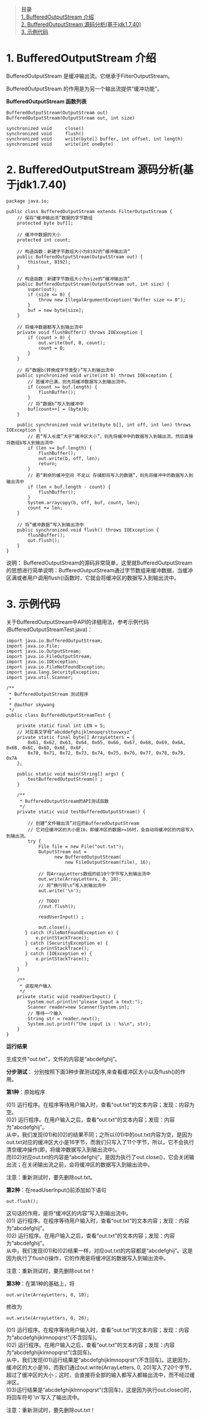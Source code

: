 
> **目录**  
[1. BufferedOutputStream 介绍](#anchor1)   
[2. BufferedOutputStream 源码分析(基于jdk1.7.40) ](#anchor2)   
[3. 示例代码](#anchor3)   





<a name="anchor1"></a>
# 1. BufferedOutputStream 介绍

BufferedOutputStream 是缓冲输出流。它继承于FilterOutputStream。

BufferedOutputStream 的作用是为另一个输出流提供“缓冲功能”。

**BufferedOutputStream 函数列表**

    BufferedOutputStream(OutputStream out)
    BufferedOutputStream(OutputStream out, int size)

    synchronized void     close()
    synchronized void     flush()
    synchronized void     write(byte[] buffer, int offset, int length)
    synchronized void     write(int oneByte)

 
<a name="anchor2"></a>
# 2. BufferedOutputStream 源码分析(基于jdk1.7.40) 

    package java.io;

    public class BufferedOutputStream extends FilterOutputStream {
        // 保存“缓冲输出流”数据的字节数组
        protected byte buf[];

        // 缓冲中数据的大小
        protected int count;

        // 构造函数：新建字节数组大小为8192的“缓冲输出流”
        public BufferedOutputStream(OutputStream out) {
            this(out, 8192);
        }

        // 构造函数：新建字节数组大小为size的“缓冲输出流”
        public BufferedOutputStream(OutputStream out, int size) {
            super(out);
            if (size <= 0) {
                throw new IllegalArgumentException("Buffer size <= 0");
            }
            buf = new byte[size];
        }

        // 将缓冲数据都写入到输出流中
        private void flushBuffer() throws IOException {
            if (count > 0) {
                out.write(buf, 0, count);
                count = 0;
            }
        }

        // 将“数据b(转换成字节类型)”写入到输出流中
        public synchronized void write(int b) throws IOException {
            // 若缓冲已满，则先将缓冲数据写入到输出流中。
            if (count >= buf.length) {
                flushBuffer();
            }
            // 将“数据b”写入到缓冲中
            buf[count++] = (byte)b;
        }

        public synchronized void write(byte b[], int off, int len) throws IOException {
            // 若“写入长度”大于“缓冲区大小”，则先将缓冲中的数据写入到输出流，然后直接将数组b写入到输出流中
            if (len >= buf.length) {
                flushBuffer();
                out.write(b, off, len);
                return;
            }
            // 若“剩余的缓冲空间 不足以 存储即将写入的数据”，则先将缓冲中的数据写入到输出流中
            if (len > buf.length - count) {
                flushBuffer();
            }
            System.arraycopy(b, off, buf, count, len);
            count += len;
        }

        // 将“缓冲数据”写入到输出流中
        public synchronized void flush() throws IOException {
            flushBuffer();
            out.flush();
        }
    }

说明： BufferedOutputStream的源码非常简单，这里就BufferedOutputStream的思想进行简单说明：BufferedOutputStream通过字节数组来缓冲数据，当缓冲区满或者用户调用flush()函数时，它就会将缓冲区的数据写入到输出流中。

 
<a name="anchor3"></a>
# 3. 示例代码

关于BufferedOutputStream中API的详细用法，参考示例代码(BufferedOutputStreamTest.java)：

    import java.io.BufferedOutputStream;
    import java.io.File;
    import java.io.OutputStream;
    import java.io.FileOutputStream;
    import java.io.IOException;
    import java.io.FileNotFoundException;
    import java.lang.SecurityException;
    import java.util.Scanner;

    /**
     * BufferedOutputStream 测试程序
     *
     * @author skywang
     */
    public class BufferedOutputStreamTest {

        private static final int LEN = 5;
        // 对应英文字母“abcddefghijklmnopqrsttuvwxyz”
        private static final byte[] ArrayLetters = {
            0x61, 0x62, 0x63, 0x64, 0x65, 0x66, 0x67, 0x68, 0x69, 0x6A, 0x6B, 0x6C, 0x6D, 0x6E, 0x6F,
            0x70, 0x71, 0x72, 0x73, 0x74, 0x75, 0x76, 0x77, 0x78, 0x79, 0x7A
        };

        public static void main(String[] args) {
            testBufferedOutputStream() ;
        }

        /**
         * BufferedOutputStream的API测试函数
         */
        private static void testBufferedOutputStream() {

            // 创建“文件输出流”对应的BufferedOutputStream
            // 它对应缓冲区的大小是16，即缓冲区的数据>=16时，会自动将缓冲区的内容写入到输出流。
            try {
                File file = new File("out.txt");
                OutputStream out =
                      new BufferedOutputStream(
                          new FileOutputStream(file), 16);

                // 将ArrayLetters数组的前10个字节写入到输出流中
                out.write(ArrayLetters, 0, 10);
                // 将“换行符\n”写入到输出流中
                out.write('\n');

                // TODO!
                //out.flush();

                readUserInput() ;

                out.close();
           } catch (FileNotFoundException e) {
               e.printStackTrace();
           } catch (SecurityException e) {
               e.printStackTrace();
           } catch (IOException e) {
               e.printStackTrace();
           }
        }

        /**
         * 读取用户输入
         */
        private static void readUserInput() {
            System.out.println("please input a text:");
            Scanner reader=new Scanner(System.in);
            // 等待一个输入
            String str = reader.next();
            System.out.printf("the input is : %s\n", str);
        }
    }

**运行结果**

生成文件“out.txt”，文件的内容是“abcdefghij”。

**分步测试**：
分别按照下面3种步骤测试程序,来查看缓冲区大小以及flush()的作用。

 

**第1种**：原始程序

(01) 运行程序。在程序等待用户输入时，查看“out.txt”的文本内容；发现：内容为空。  
(02) 运行程序。在用户输入之后，查看“out.txt”的文本内容；发现：内容为“abcdefghij”。  
从中，我们发现(01)和(02)的结果不同；之所以(01)中的out.txt内容为空，是因为out.txt对应的缓冲区大小是16字节，而我们只写入了11个字节，所以，它不会执行清空缓冲操作(即，将缓冲数据写入到输出流中)。  
而(02)对应out.txt的内容是“abcdefghij”，是因为执行了out.close()，它会关闭输出流；在关闭输出流之前，会将缓冲区的数据写入到输出流中。

注意：重新测试时，要先删除out.txt。

 

**第2种**：在readUserInput()前添加如下语句

    out.flush();

这句话的作用，是将“缓冲区的内容”写入到输出流中。  
(01) 运行程序。在程序等待用户输入时，查看“out.txt”的文本内容；发现：内容为“abcdefghij”。  
(02) 运行程序。在用户输入之后，查看“out.txt”的文本内容；发现：内容为“abcdefghij”。  
从中，我们发现(01)和(02)结果一样，对应out.txt的内容都是“abcdefghij”。这是因为执行了flush()操作，它的作用是将缓冲区的数据写入到输出流中。  

注意：重新测试时，要先删除out.txt！


**第3种**：在第1种的基础上，将

    out.write(ArrayLetters, 0, 10);

修改为

    out.write(ArrayLetters, 0, 20);

(01) 运行程序。在程序等待用户输入时，查看“out.txt”的文本内容；发现：内容为“abcdefghijklmnopqrst”(不含回车)。  
(02) 运行程序。在用户输入之后，查看“out.txt”的文本内容；发现：内容为“abcdefghijklmnopqrst”(含回车)。  
从中，我们发现(01)运行结果是“abcdefghijklmnopqrst”(不含回车)。这是因为，缓冲区的大小是16，而我们通过out.write(ArrayLetters, 0, 20)写入了20个字节，超过了缓冲区的大小；这时，会直接将全部的输入都写入都输出流中，而不经过缓冲区。  
(03)运行结果是“abcdefghijklmnopqrst”(含回车)，这是因为执行out.close()时，将回车符号'\n'写入了输出流中。

注意：重新测试时，要先删除out.txt！

 
